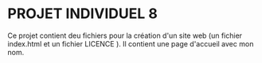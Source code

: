 # PROJET INDIVIDUEL 8
Ce projet contient deu fichiers pour la création d'un site web (un fichier index.html et un fichier LICENCE ).
Il contient une page d'accueil avec mon nom.
